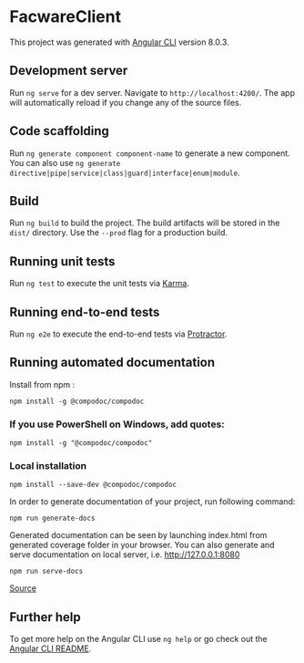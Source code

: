 # FacwareClient

This project was generated with [Angular CLI](https://github.com/angular/angular-cli) version 8.0.3.

## Development server

Run `ng serve` for a dev server. Navigate to `http://localhost:4200/`. The app will automatically reload if you change any of the source files.

## Code scaffolding

Run `ng generate component component-name` to generate a new component. You can also use `ng generate directive|pipe|service|class|guard|interface|enum|module`.

## Build

Run `ng build` to build the project. The build artifacts will be stored in the `dist/` directory. Use the `--prod` flag for a production build.

## Running unit tests

Run `ng test` to execute the unit tests via [Karma](https://karma-runner.github.io).

## Running end-to-end tests

Run `ng e2e` to execute the end-to-end tests via [Protractor](http://www.protractortest.org/).

## Running automated documentation

Install from npm :

`npm install -g @compodoc/compodoc`

### If you use PowerShell on Windows, add quotes:

`npm install -g "@compodoc/compodoc"`

### Local installation

`npm install --save-dev @compodoc/compodoc`

In order to generate documentation of your project, run following command:

`npm run generate-docs`

Generated documentation can be seen by launching index.html from generated coverage folder in your browser. You can also generate and serve documentation on local server, i.e. http://127.0.0.1:8080

`npm run serve-docs`

[Source](https://medium.com/learnwithrahul/automated-documentation-for-your-typescript-angular-projects-35746aa0ad5e)

## Further help

To get more help on the Angular CLI use `ng help` or go check out the [Angular CLI README](https://github.com/angular/angular-cli/blob/master/README.md).
